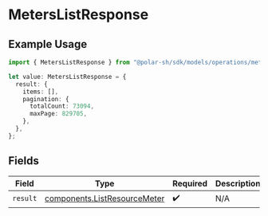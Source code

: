 # MetersListResponse

## Example Usage

```typescript
import { MetersListResponse } from "@polar-sh/sdk/models/operations/meterslist.js";

let value: MetersListResponse = {
  result: {
    items: [],
    pagination: {
      totalCount: 73094,
      maxPage: 829705,
    },
  },
};
```

## Fields

| Field                                                                        | Type                                                                         | Required                                                                     | Description                                                                  |
| ---------------------------------------------------------------------------- | ---------------------------------------------------------------------------- | ---------------------------------------------------------------------------- | ---------------------------------------------------------------------------- |
| `result`                                                                     | [components.ListResourceMeter](../../models/components/listresourcemeter.md) | :heavy_check_mark:                                                           | N/A                                                                          |